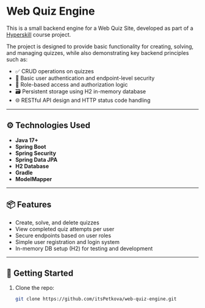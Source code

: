 # Web Quiz Engine

This is a small backend engine for a Web Quiz Site, developed as part of a [Hyperskill](https://hyperskill.org/) course project.

The project is designed to provide basic functionality for creating, solving, and managing quizzes, while also demonstrating key backend principles such as:

- ✅ CRUD operations on quizzes  
- 🔐 Basic user authentication and endpoint-level security  
- 🧩 Role-based access and authorization logic  
- 🗃️ Persistent storage using H2 in-memory database  
- 🌐 RESTful API design and HTTP status code handling  

---

## ⚙️ Technologies Used

- **Java 17+**
- **Spring Boot**
- **Spring Security**
- **Spring Data JPA**
- **H2 Database**
- **Gradle**
- **ModelMapper**

---

## 📦 Features

- Create, solve, and delete quizzes
- View completed quiz attempts per user
- Secure endpoints based on user roles
- Simple user registration and login system
- In-memory DB setup (H2) for testing and development

---

## 🧪 Getting Started

1. Clone the repo:
   ```bash
   git clone https://github.com/itsPetkova/web-quiz-engine.git
